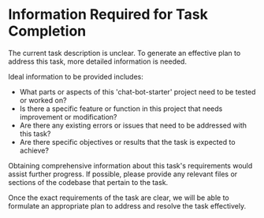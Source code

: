 # Information Required for Task Completion

The current task description is unclear. To generate an effective plan to address this task, more detailed information is needed. 

Ideal information to be provided includes:
- What parts or aspects of this 'chat-bot-starter' project need to be tested or worked on?
- Is there a specific feature or function in this project that needs improvement or modification?
- Are there any existing errors or issues that need to be addressed with this task?
- Are there specific objectives or results that the task is expected to achieve?

Obtaining comprehensive information about this task's requirements would assist further progress. If possible, please provide any relevant files or sections of the codebase that pertain to the task. 

Once the exact requirements of the task are clear, we will be able to formulate an appropriate plan to address and resolve the task effectively.
